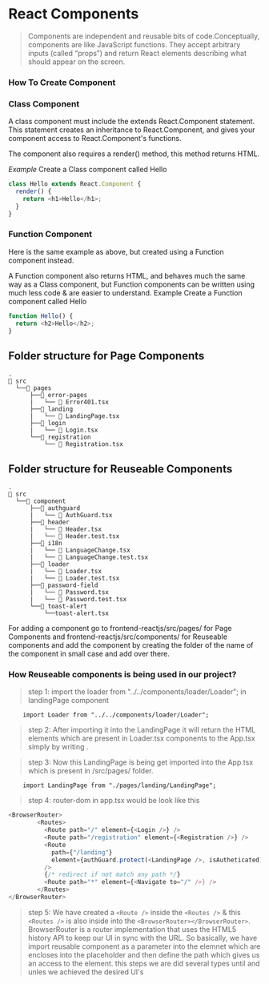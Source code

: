 # React Components
>Components are independent and reusable bits of code.Conceptually, components are like JavaScript functions. They accept arbitrary inputs (called “props”) and return React elements describing what should appear on the screen.

### How To Create Component
### Class Component
A class component must include the extends React.Component statement. This statement creates an inheritance to React.Component, and gives your component access to React.Component's functions.

The component also requires a render() method, this method returns HTML.

*Example*
Create a Class component called Hello

```javascript
class Hello extends React.Component {
  render() {
    return <h1>Hello</h1>;
  }
}
```

###  Function Component
Here is the same example as above, but created using a Function component instead.

A Function component also returns HTML, and behaves much the same way as a Class component, but Function components can be written using much less code & are easier to understand.
Example
Create a Function component called Hello
```javascript
function Hello() {
  return <h2>Hello</h2>;
}
```

## Folder structure for Page Components

```
.
📂 src
  └──📂 pages
      ├──📂 error-pages
      |   └── 📝 Error401.tsx
      ├──📂 landing
      |   └── 📝 LandingPage.tsx
      ├──📂 login
      |   └── 📝 Login.tsx
      └──📂 registration
          └── 📝 Registration.tsx
```

## Folder structure for Reuseable Components

```
.
📂 src
  └──📂 component
      ├──📂 authguard
      |   └── 📝 AuthGuard.tsx
      ├──📂 header
      |   └── 📝 Header.tsx
      |   └── 📝 Header.test.tsx
      ├──📂 i18n
      |   └── 📝 LanguageChange.tsx
      |   └── 📝 LanguageChange.test.tsx
      ├──📂 loader
      |   └── 📝 Loader.tsx
      |   └── 📝 Loader.test.tsx
      ├──📂 password-field
      |   └── 📝 Password.tsx
      |   └── 📝 Password.test.tsx
      └──📂 toast-alert
          └──toast-alert.tsx
```

For adding a component go to frontend-reactjs/src/pages/ for Page Components and frontend-reactjs/src/components/ for Reuseable components and  add the component by creating the folder of the name of the component in small case and add over there.

### How Reuseable components is being used in our project?

>step 1: import the loader from "../../components/loader/Loader"; in landingPage component
        
        import Loader from "../../components/loader/Loader";
        
>step 2: After importing it into the LandingPage it will return the HTML elements which are present in Loader.tsx components to the App.tsx simply by writing <Loader />. 

>step 3: Now this LandingPage is being get imported into the App.tsx which is present in /src/pages/ folder.
         
        import LandingPage from "./pages/landing/LandingPage";
       
>step 4: router-dom in app.tsx would be look like this

```javascript
<BrowserRouter>
        <Routes>
          <Route path="/" element={<Login />} />
          <Route path="/registration" element={<Registration />} />
          <Route
            path={"/landing"}
            element={authGuard.protect(<LandingPage />, isAutheticated)}
          />
          {/* redirect if not match any path */}
          <Route path="*" element={<Navigate to="/" />} />
        </Routes>
</BrowserRouter>
```
>step 5: We have created a ```<Route />``` inside the ```<Routes />``` & this ```<Routes />``` is also inside into the ```<BrowserRouter></BrowserRouter>```. BrowserRouter is a router implementation that uses the HTML5 history API to keep our UI in sync with the URL. So basically, we have import reusable component as a parameter into the elemnet which are encloses into the placeholder and then define the path which gives us an access to the element. this steps we are did several types until and unles we achieved the desired UI's

